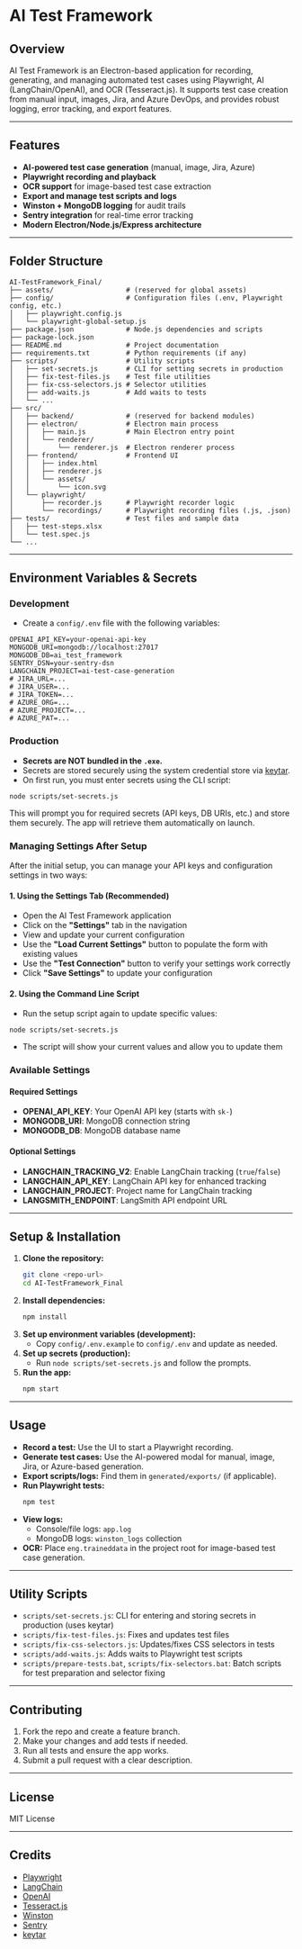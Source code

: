 
# AI Test Framework

## Overview
AI Test Framework is an Electron-based application for recording, generating, and managing automated test cases using Playwright, AI (LangChain/OpenAI), and OCR (Tesseract.js). It supports test case creation from manual input, images, Jira, and Azure DevOps, and provides robust logging, error tracking, and export features.

---

## Features
- **AI-powered test case generation** (manual, image, Jira, Azure)
- **Playwright recording and playback**
- **OCR support** for image-based test case extraction
- **Export and manage test scripts and logs**
- **Winston + MongoDB logging** for audit trails
- **Sentry integration** for real-time error tracking
- **Modern Electron/Node.js/Express architecture**

---

## Folder Structure

```
AI-TestFramework_Final/
├── assets/                  # (reserved for global assets)
├── config/                  # Configuration files (.env, Playwright config, etc.)
│   ├── playwright.config.js
│   └── playwright-global-setup.js
├── package.json             # Node.js dependencies and scripts
├── package-lock.json
├── README.md                # Project documentation
├── requirements.txt         # Python requirements (if any)
├── scripts/                 # Utility scripts
│   ├── set-secrets.js       # CLI for setting secrets in production
│   ├── fix-test-files.js    # Test file utilities
│   ├── fix-css-selectors.js # Selector utilities
│   ├── add-waits.js         # Add waits to tests
│   └── ...
├── src/
│   ├── backend/             # (reserved for backend modules)
│   ├── electron/            # Electron main process
│   │   ├── main.js          # Main Electron entry point
│   │   └── renderer/
│   │       └── renderer.js  # Electron renderer process
│   ├── frontend/            # Frontend UI
│   │   ├── index.html
│   │   ├── renderer.js
│   │   └── assets/
│   │       └── icon.svg
│   └── playwright/
│       ├── recorder.js      # Playwright recorder logic
│       └── recordings/      # Playwright recording files (.js, .json)
├── tests/                   # Test files and sample data
│   ├── test-steps.xlsx
│   └── test.spec.js
└── ...
```

---

## Environment Variables & Secrets

### Development
- Create a `config/.env` file with the following variables:

```
OPENAI_API_KEY=your-openai-api-key
MONGODB_URI=mongodb://localhost:27017
MONGODB_DB=ai_test_framework
SENTRY_DSN=your-sentry-dsn
LANGCHAIN_PROJECT=ai-test-case-generation
# JIRA_URL=...
# JIRA_USER=...
# JIRA_TOKEN=...
# AZURE_ORG=...
# AZURE_PROJECT=...
# AZURE_PAT=...
```

### Production
- **Secrets are NOT bundled in the `.exe`.** 
- Secrets are stored securely using the system credential store via [keytar](https://github.com/atom/node-keytar).
- On first run, you must enter secrets using the CLI script:

```
node scripts/set-secrets.js
```

This will prompt you for required secrets (API keys, DB URIs, etc.) and store them securely. The app will retrieve them automatically on launch.

### Managing Settings After Setup

After the initial setup, you can manage your API keys and configuration settings in two ways:

#### 1. Using the Settings Tab (Recommended)
- Open the AI Test Framework application
- Click on the **"Settings"** tab in the navigation
- View and update your current configuration
- Use the **"Load Current Settings"** button to populate the form with existing values
- Use the **"Test Connection"** button to verify your settings work correctly
- Click **"Save Settings"** to update your configuration

#### 2. Using the Command Line Script
- Run the setup script again to update specific values:
```
node scripts/set-secrets.js
```
- The script will show your current values and allow you to update them

### Available Settings

#### Required Settings
- **OPENAI_API_KEY**: Your OpenAI API key (starts with `sk-`)
- **MONGODB_URI**: MongoDB connection string
- **MONGODB_DB**: MongoDB database name

#### Optional Settings
- **LANGCHAIN_TRACKING_V2**: Enable LangChain tracking (`true`/`false`)
- **LANGCHAIN_API_KEY**: LangChain API key for enhanced tracking
- **LANGCHAIN_PROJECT**: Project name for LangChain tracking
- **LANGSMITH_ENDPOINT**: LangSmith API endpoint URL

---

## Setup & Installation

1. **Clone the repository:**
    ```sh
    git clone <repo-url>
    cd AI-TestFramework_Final
    ```
2. **Install dependencies:**
    ```sh
    npm install
    ```
3. **Set up environment variables (development):**
    - Copy `config/.env.example` to `config/.env` and update as needed.
4. **Set up secrets (production):**
    - Run `node scripts/set-secrets.js` and follow the prompts.
5. **Run the app:**
    ```sh
    npm start
    ```

---

## Usage
- **Record a test:** Use the UI to start a Playwright recording.
- **Generate test cases:** Use the AI-powered modal for manual, image, Jira, or Azure-based generation.
- **Export scripts/logs:** Find them in `generated/exports/` (if applicable).
- **Run Playwright tests:**
    ```sh
    npm test
    ```
- **View logs:**
    - Console/file logs: `app.log`
    - MongoDB logs: `winston_logs` collection
- **OCR:** Place `eng.traineddata` in the project root for image-based test case generation.

---

## Utility Scripts
- `scripts/set-secrets.js`: CLI for entering and storing secrets in production (uses keytar)
- `scripts/fix-test-files.js`: Fixes and updates test files
- `scripts/fix-css-selectors.js`: Updates/fixes CSS selectors in tests
- `scripts/add-waits.js`: Adds waits to Playwright test scripts
- `scripts/prepare-tests.bat`, `scripts/fix-selectors.bat`: Batch scripts for test preparation and selector fixing

---

## Contributing
1. Fork the repo and create a feature branch.
2. Make your changes and add tests if needed.
3. Run all tests and ensure the app works.
4. Submit a pull request with a clear description.

---

## License
MIT License

---

## Credits
- [Playwright](https://playwright.dev/)
- [LangChain](https://js.langchain.com/)
- [OpenAI](https://openai.com/)
- [Tesseract.js](https://tesseract.projectnaptha.com/)
- [Winston](https://github.com/winstonjs/winston)
- [Sentry](https://sentry.io/)
- [keytar](https://github.com/atom/node-keytar)

